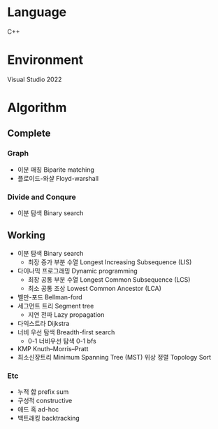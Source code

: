 # Language
C++

# Environment
Visual Studio 2022

# Algorithm
## Complete
### Graph
- 이분 매칭 Biparite matching
- 플로이드-와샬 Floyd-warshall
### Divide and Conqure
- 이분 탐색 Binary search

## Working
- 이분 탐색 Binary search
  - 최장 증가 부분 수열 Longest Increasing Subsequence (LIS)
- 다이나믹 프로그래밍 Dynamic programming
  - 최장 공통 부분 수열 Longest Common Subsequence (LCS)
  - 최소 공통 조상 Lowest Common Ancestor (LCA)
- 벨만-포드 Bellman-ford
- 세그먼트 트리 Segment tree
  - 지연 전파 Lazy propagation
- 다익스트라 Dijkstra
- 너비 우선 탐색 Breadth-first search
   - 0-1 너비우선 탐색 0-1 bfs
- KMP Knuth–Morris–Pratt
- 최소신장트리 Minimum Spanning Tree (MST)
위상 정렬 Topology Sort

### Etc
- 누적 합 prefix sum
- 구성적 constructive
- 애드 혹 ad-hoc
- 백트래킹 backtracking
